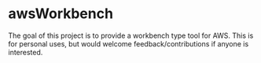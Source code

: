 # awsWorkbench
The goal of this project is to provide a workbench type tool for AWS.  This is for personal uses, but would welcome feedback/contributions if anyone is interested.
